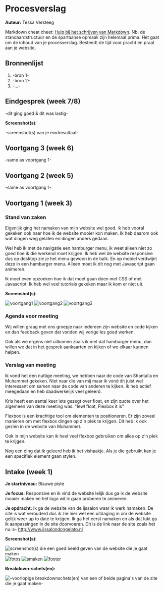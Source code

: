 # Procesverslag
**Auteur:** Tessa Versteeg

Markdown cheat cheet: [Hulp bij het schrijven van Markdown](https://github.com/adam-p/markdown-here/wiki/Markdown-Cheatsheet). Nb. de standaardstructuur en de spartaanse opmaak zijn helemaal prima. Het gaat om de inhoud van je procesverslag. Besteedt de tijd voor pracht en praal aan je website.



## Bronnenlijst
1. -bron 1-
2. -bron 2-
3. -...-



## Eindgesprek (week 7/8)

-dit ging goed & dit was lastig-

**Screenshot(s):**

-screenshot(s) van je eindresultaat-



## Voortgang 3 (week 6)

-same as voortgang 1-



## Voortgang 2 (week 5)

-same as voortgang 1-



## Voortgang 1 (week 3)

### Stand van zaken

Eigenlijk ging het namaken van mijn website wel goed. Ik heb vooral gekeken ook naar hoe ik de website mooier kon maken. Ik heb daarom ook wat dingen weg gelaten en dingen anders gedaan. 

Wel heb ik met de navigatie een hamburger menu, ik weet alleen niet zo goed hoe ik die werkend moet krijgen. Ik heb wel de website responsive dus op desktop zie je het menu gewoon in de balk. En op mobiel verdwijnt deze in een hamburger menu. Alleen moet ik dit nog met Javascript gaan animeren. 

Ik moet even opzoeken hoe ik dat moet gaan doen met CSS of met Javascript. Ik heb wel veel tutorials gekeken maar ik kom er niet uit.

**Screenshot(s):**

![voortgang1](images/voortgang1.png)
![voortgang2](images/voortgang2.png)
![voortgang3](images/voortgang3.png)

### Agenda voor meeting

Wij willen graag met ons groepje naar iedereen zijn website en code kijken en dan feedback geven dat vonden wij vorige les goed werken. 

Ook als we ergens niet uitkomen zoals ik met dat hamburger menu, dan willen we dat in het gesprek aankaarten en kijken of we elkaar kunnen helpen.

### Verslag van meeting

Ik vond het een nuttige meeting, we hebben naar de code van Shantalla en Muhammet gekeken. Niet naar die van mij maar ik vond dit juist wel interessant om samen naar de code van anderen te kijken. Ik heb actief meegedaan en heb daadwerkelijk veel geleerd.

Kris heeft een aantal keer iets gezegt over float, en zijn quote over het algemeen van deze meeting was: "Iewl float, Flexbox it is"

Flexbox is een krachtige tool om elementen te positioneren. Er zijn zoveel manieren om met flexbox dingen op z'n plek te krijgen. Dit heb ik ook gezien in de website van Muhammet. 

Ook in mijn website kan ik heel veel flexbox gebruiken om alles op z'n plek te krijgen.

Nog een ding dat ik geleerd heb ik het vishaakje. Als je die gebruikt kan je een specifiek element gaan stylen.



## Intake (week 1)

**Je startniveau:** Blauwe piste

**Je focus:** Responsive en ik vind de website lelijk dus ga ik de website mooier maken en het logo wil ik gaan proberen te animeren.

**Je opdracht:** Ik ga de website van de ijssalon waar ik werk namaken. De site is wat verouderd dus ik zie hier wel een uitdaging in om de website gelijk weer up to date te krijgen. Ik ga het eerst namaken en als dat lukt ga ik aanpassingen in de site doorvoeren. Dit is de link naar de site zoals het nu is- http://www.ijssalondongelato.nl

**Screenshot(s):**

![screenshot(s) die een goed beeld geven van de website die je gaat maken](images/header.png) 
![fotos](images/fotossalon.png)
![smaken](images/smaken.png)
![footer](images/footer.png)

**Breakdown-schets(en):**

![-voorlopige breakdownschets(en) van een of beide pagina's van de site die je gaat maken-](images/breakdown.png)
